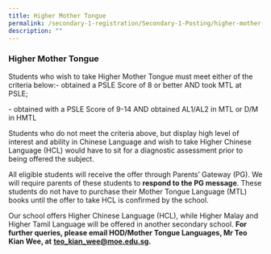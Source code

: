 ```yaml
---
title: Higher Mother Tongue
permalink: /secondary-1-registration/Secondary-1-Posting/higher-mother-tongue/
description: ""
---
```


### Higher Mother Tongue

Students who wish to take Higher Mother Tongue must meet either of the criteria below:\- obtained a PSLE Score of 8 or better AND took MTL at PSLE;

\- obtained with a PSLE Score of 9-14 AND obtained AL1/AL2 in MTL or D/M in HMTL

Students who do not meet the criteria above, but display high level of interest and ability in Chinese Language and wish to take Higher Chinese Language (HCL) would have to sit for a diagnostic assessment prior to being offered the subject.

All eligible students will receive the offer through Parents’ Gateway (PG). We will require parents of these students to **respond to the PG message**. These students do not have to purchase their Mother Tongue Language (MTL) books until the offer to take HCL is confirmed by the school.

Our school offers Higher Chinese Language (HCL), while Higher Malay and Higher Tamil Language will be offered in another secondary school. **For further queries, please email HOD/Mother Tongue Languages, Mr Teo Kian Wee, at** [**teo\_kian\_wee@moe.edu.sg**](mailto:teo_kian_wee@moe.edu.sg)**.**